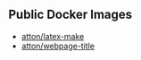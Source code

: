 ## Public Docker Images
* [atton/latex-make](https://github.com/atton/dockerfile-latex-make)
* [atton/webpage-title](https://github.com/atton/dockerfile-webpage-title)
